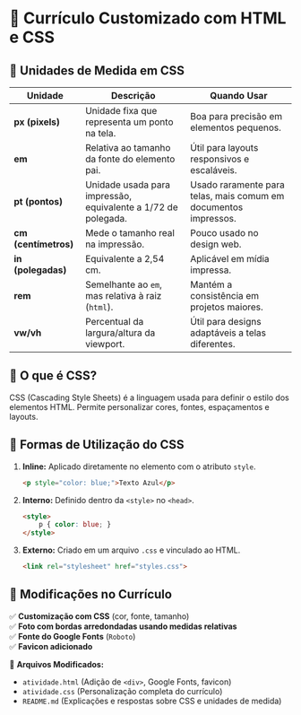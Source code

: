  # 📌 Currículo Customizado com HTML e CSS

## 🔹 Unidades de Medida em CSS

| Unidade | Descrição | Quando Usar |
|---------|------------|------------|
| **px (pixels)** | Unidade fixa que representa um ponto na tela. | Boa para precisão em elementos pequenos. |
| **em** | Relativa ao tamanho da fonte do elemento pai. | Útil para layouts responsivos e escaláveis. |
| **pt (pontos)** | Unidade usada para impressão, equivalente a 1/72 de polegada. | Usado raramente para telas, mais comum em documentos impressos. |
| **cm (centímetros)** | Mede o tamanho real na impressão. | Pouco usado no design web. |
| **in (polegadas)** | Equivalente a 2,54 cm. | Aplicável em mídia impressa. |
| **rem** | Semelhante ao `em`, mas relativa à raiz (`html`). | Mantém a consistência em projetos maiores. |
| **vw/vh** | Percentual da largura/altura da viewport. | Útil para designs adaptáveis a telas diferentes. |

## 🔹 O que é CSS?
CSS (Cascading Style Sheets) é a linguagem usada para definir o estilo dos elementos HTML. Permite personalizar cores, fontes, espaçamentos e layouts.

## 🔹 Formas de Utilização do CSS
1. **Inline:** Aplicado diretamente no elemento com o atributo `style`.
   ```html
   <p style="color: blue;">Texto Azul</p>
   ```
2. **Interno:** Definido dentro da `<style>` no `<head>`.
   ```html
   <style>
       p { color: blue; }
   </style>
   ```
3. **Externo:** Criado em um arquivo `.css` e vinculado ao HTML.
   ```html
   <link rel="stylesheet" href="styles.css">
   ```

## 🔹 Modificações no Currículo
✅ **Customização com CSS** (cor, fonte, tamanho)  
✅ **Foto com bordas arredondadas usando medidas relativas**  
✅ **Fonte do Google Fonts** (`Roboto`)  
✅ **Favicon adicionado**  

📂 **Arquivos Modificados:**
- `atividade.html` (Adição de `<div>`, Google Fonts, favicon)
- `atividade.css` (Personalização completa do currículo)
- `README.md` (Explicações e respostas sobre CSS e unidades de medida)

